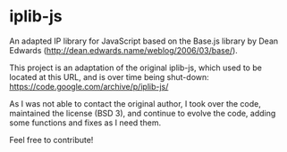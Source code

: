 # iplib-js
An adapted IP library for JavaScript based on the Base.js library by Dean Edwards (http://dean.edwards.name/weblog/2006/03/base/).

This project is an adaptation of the original iplib-js, which used to be located at this URL, and is over time being shut-down:
https://code.google.com/archive/p/iplib-js/

As I was not able to contact the original author, I took over the code, maintained the license (BSD 3), and continue to evolve the code, adding some functions and fixes as I need them.

Feel free to contribute!
